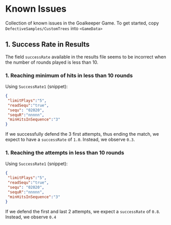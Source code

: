 # Known Issues

Collection of known issues in the Goalkeeper Game. To get started, copy `DefectiveSamples/CustomTrees` into `<GameData>`

## 1. Success Rate in Results

The field `successRate` available in the results file seems to be incorrect when the number of rounds played is less than 10.

### 1. Reaching minimum of hits in less than 10 rounds

Using `SuccessRate1` (snippet):
```json
{
 "limitPlays":"5",
 "readSequ":"true",
 "sequ": "02020",
 "sequR":"nnnnn",
 "minHitsInSequence":"3"
}
```

If we successfully defend the 3 first attempts, thus ending the match, we expect to have a `successRate` of `1.0`. Instead, we observe `0.3`.

### 1. Reaching the attempts in less than 10 rounds

Using `SuccessRate1` (snippet):
```json
{
 "limitPlays":"5",
 "readSequ":"true",
 "sequ": "02020",
 "sequR":"nnnnn",
 "minHitsInSequence":"3"
}
```

If we defend the first and last 2 attempts, we expect a `successRate` of `0.8`. Instead, we observe `0.4`
